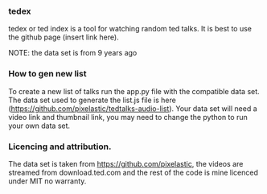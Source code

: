 ### tedex
tedex or ted index is a tool for watching random ted talks. It is best to use the github page (insert link here).

NOTE: the data set is from 9 years ago

### How to gen new list
To create a new list of talks run the app.py file with the compatible data set. The data set used to generate the list.js file is here (https://github.com/pixelastic/tedtalks-audio-list). Your data set will need a video link and thumbnail link, you may need to change the python to run your own data set.

### Licencing and attribution.
The data set is taken from https://github.com/pixelastic, the videos are streamed from download.ted.com and the rest of the code is mine licenced under MIT no warranty.